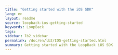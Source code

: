 ```yaml
---
title: "Getting started with the iOS SDK"
lang: en
layout: readme
source: loopback-ios-getting-started
keywords: LoopBack
tags:
sidebar: lb2_sidebar
permalink: /doc/en/lb2/IOS-getting-started.html
summary: Getting started with the LoopBack iOS SDK
---
```


